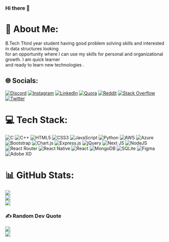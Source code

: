 ### Hi there 👋

# 💫 About Me:
B.Tech Third year student having good problem solving skills and interested in data structures looking<br>for an opportunity where I can use my skills for personal and organizational growth. I am quick learner<br>and ready to learn new technologies .<br>


## 🌐 Socials:
[![Discord](https://img.shields.io/badge/Discord-%237289DA.svg?logo=discord&logoColor=white)](https://discord.gg/PranavBhadekar#5024) [![Instagram](https://img.shields.io/badge/Instagram-%23E4405F.svg?logo=Instagram&logoColor=white)](https://instagram.com/Pranavv_1104) [![LinkedIn](https://img.shields.io/badge/LinkedIn-%230077B5.svg?logo=linkedin&logoColor=white)](https://linkedin.com/in/PranavBhadekar) [![Quora](https://img.shields.io/badge/Quora-%23B92B27.svg?logo=Quora&logoColor=white)](https://quora.com/profile/PranavBhadekar) [![Reddit](https://img.shields.io/badge/Reddit-%23FF4500.svg?logo=Reddit&logoColor=white)](https://reddit.com/user/Pranav_1104) [![Stack Overflow](https://img.shields.io/badge/-Stackoverflow-FE7A16?logo=stack-overflow&logoColor=white)](https://stackoverflow.com/users/user:21690096) [![Twitter](https://img.shields.io/badge/Twitter-%231DA1F2.svg?logo=Twitter&logoColor=white)](https://twitter.com/@Impr1104) 

# 💻 Tech Stack:
![C](https://img.shields.io/badge/c-%2300599C.svg?style=flat&logo=c&logoColor=white) ![C++](https://img.shields.io/badge/c++-%2300599C.svg?style=flat&logo=c%2B%2B&logoColor=white) ![HTML5](https://img.shields.io/badge/html5-%23E34F26.svg?style=flat&logo=html5&logoColor=white) ![CSS3](https://img.shields.io/badge/css3-%231572B6.svg?style=flat&logo=css3&logoColor=white) ![JavaScript](https://img.shields.io/badge/javascript-%23323330.svg?style=flat&logo=javascript&logoColor=%23F7DF1E) ![Python](https://img.shields.io/badge/python-3670A0?style=flat&logo=python&logoColor=ffdd54) ![AWS](https://img.shields.io/badge/AWS-%23FF9900.svg?style=flat&logo=amazon-aws&logoColor=white) ![Azure](https://img.shields.io/badge/azure-%230072C6.svg?style=flat&logo=azure-devops&logoColor=white) ![Bootstrap](https://img.shields.io/badge/bootstrap-%23563D7C.svg?style=flat&logo=bootstrap&logoColor=white) ![Chart.js](https://img.shields.io/badge/chart.js-F5788D.svg?style=flat&logo=chart.js&logoColor=white) ![Express.js](https://img.shields.io/badge/express.js-%23404d59.svg?style=flat&logo=express&logoColor=%2361DAFB) ![jQuery](https://img.shields.io/badge/jquery-%230769AD.svg?style=flat&logo=jquery&logoColor=white) ![Next JS](https://img.shields.io/badge/Next-black?style=flat&logo=next.js&logoColor=white) ![NodeJS](https://img.shields.io/badge/node.js-6DA55F?style=flat&logo=node.js&logoColor=white) ![React Router](https://img.shields.io/badge/React_Router-CA4245?style=flat&logo=react-router&logoColor=white) ![React Native](https://img.shields.io/badge/react_native-%2320232a.svg?style=flat&logo=react&logoColor=%2361DAFB) ![React](https://img.shields.io/badge/react-%2320232a.svg?style=flat&logo=react&logoColor=%2361DAFB) ![MongoDB](https://img.shields.io/badge/MongoDB-%234ea94b.svg?style=flat&logo=mongodb&logoColor=white) ![SQLite](https://img.shields.io/badge/sqlite-%2307405e.svg?style=flat&logo=sqlite&logoColor=white) 	![Figma](https://img.shields.io/badge/figma-%23F24E1E.svg?style=flat&logo=figma&logoColor=white) ![Adobe XD](https://img.shields.io/badge/Adobe%20XD-470137?style=flat&logo=Adobe%20XD&logoColor=#FF61F6)
# 📊 GitHub Stats:
![](https://github-readme-stats.vercel.app/api?username=Pranav1104&theme=radical&hide_border=false&include_all_commits=false&count_private=false)<br/>
![](https://github-readme-streak-stats.herokuapp.com/?user=Pranav1104&theme=radical&hide_border=false)<br/>
![](https://github-readme-stats.vercel.app/api/top-langs/?username=Pranav1104&theme=radical&hide_border=false&include_all_commits=false&count_private=false&layout=compact)

### ✍️ Random Dev Quote
![](https://quotes-github-readme.vercel.app/api?type=horizontal&theme=gruvbox)
<br>
[![](https://visitcount.itsvg.in/api?id=Pranav1104&label=Profile%20Views&pretty=false)](https://visitcount.itsvg.in)
<!-- Proudly created with GPRM ( https://gprm.itsvg.in ) -->
